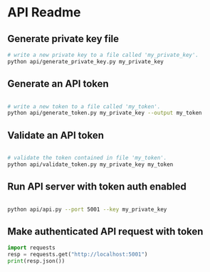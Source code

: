 # API Readme
## Generate private key file
```bash
# write a new private key to a file called 'my_private_key'.
python api/generate_private_key.py my_private_key
```
## Generate an API token
```bash

# write a new token to a file called 'my_token'.
python api/generate_token.py my_private_key --output my_token
```
## Validate an API token
```bash

# validate the token contained in file 'my_token'.
python api/validate_token.py my_private_key my_token
```
## Run API server with token auth enabled
```bash

python api/api.py --port 5001 --key my_private_key
```
## Make authenticated API request with token
```python
import requests
resp = requests.get("http://localhost:5001")
print(resp.json())
```
